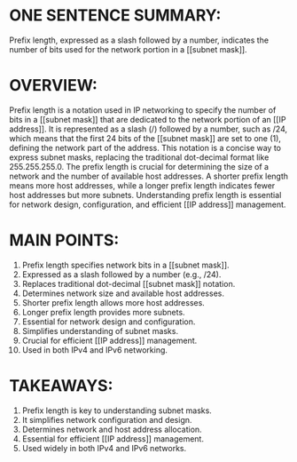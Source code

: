 # ONE SENTENCE SUMMARY:
Prefix length, expressed as a slash followed by a number, indicates the number of bits used for the network portion in a [[subnet mask]].

# OVERVIEW:
Prefix length is a notation used in IP networking to specify the number of bits in a [[subnet mask]] that are dedicated to the network portion of an [[IP address]]. It is represented as a slash (/) followed by a number, such as /24, which means that the first 24 bits of the [[subnet mask]] are set to one (1), defining the network part of the address. This notation is a concise way to express subnet masks, replacing the traditional dot-decimal format like 255.255.255.0. The prefix length is crucial for determining the size of a network and the number of available host addresses. A shorter prefix length means more host addresses, while a longer prefix length indicates fewer host addresses but more subnets. Understanding prefix length is essential for network design, configuration, and efficient [[IP address]] management.

# MAIN POINTS:
1. Prefix length specifies network bits in a [[subnet mask]].
2. Expressed as a slash followed by a number (e.g., /24).
3. Replaces traditional dot-decimal [[subnet mask]] notation.
4. Determines network size and available host addresses.
5. Shorter prefix length allows more host addresses.
6. Longer prefix length provides more subnets.
7. Essential for network design and configuration.
8. Simplifies understanding of subnet masks.
9. Crucial for efficient [[IP address]] management.
10. Used in both IPv4 and IPv6 networking.

# TAKEAWAYS:
1. Prefix length is key to understanding subnet masks.
2. It simplifies network configuration and design.
3. Determines network and host address allocation.
4. Essential for efficient [[IP address]] management.
5. Used widely in both IPv4 and IPv6 networks.